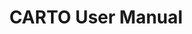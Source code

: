 ---
title: CARTO User Manual
description: "Connect your data warehouse and create amazing maps with CARTO tools"
icon: "/img/icons/Workspace.png"
type: tutorials
category: 3D
icon: /img/icons/Workspace.png
layout: categories/list
---